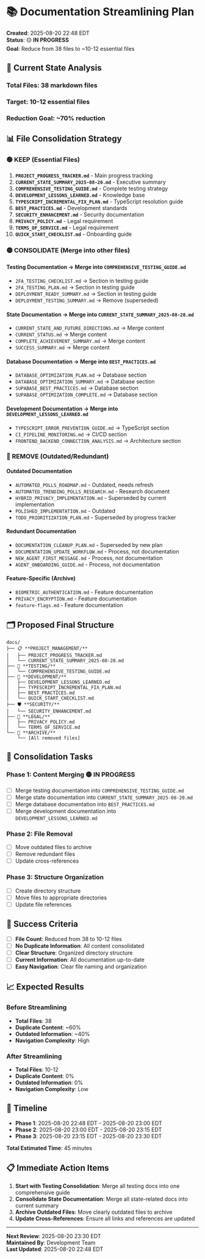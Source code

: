 # 📚 Documentation Streamlining Plan

**Created**: 2025-08-20 22:48 EDT  
**Status**: 🟡 **IN PROGRESS**  
**Goal**: Reduce from 38 files to ~10-12 essential files

## 🎯 **Current State Analysis**

### **Total Files**: 38 markdown files
### **Target**: 10-12 essential files
### **Reduction Goal**: ~70% reduction

## 📊 **File Consolidation Strategy**

### **🟢 KEEP (Essential Files)**
1. **`PROJECT_PROGRESS_TRACKER.md`** - Main progress tracking
2. **`CURRENT_STATE_SUMMARY_2025-08-20.md`** - Executive summary
3. **`COMPREHENSIVE_TESTING_GUIDE.md`** - Complete testing strategy
4. **`DEVELOPMENT_LESSONS_LEARNED.md`** - Knowledge base
5. **`TYPESCRIPT_INCREMENTAL_FIX_PLAN.md`** - TypeScript resolution guide
6. **`BEST_PRACTICES.md`** - Development standards
7. **`SECURITY_ENHANCEMENT.md`** - Security documentation
8. **`PRIVACY_POLICY.md`** - Legal requirement
9. **`TERMS_OF_SERVICE.md`** - Legal requirement
10. **`QUICK_START_CHECKLIST.md`** - Onboarding guide

### **🟡 CONSOLIDATE (Merge into other files)**

#### **Testing Documentation → Merge into `COMPREHENSIVE_TESTING_GUIDE.md`**
- `2FA_TESTING_CHECKLIST.md` → Section in testing guide
- `2FA_TESTING_PLAN.md` → Section in testing guide
- `DEPLOYMENT_READY_SUMMARY.md` → Section in testing guide
- `DEPLOYMENT_TESTING_SUMMARY.md` → Remove (superseded)

#### **State Documentation → Merge into `CURRENT_STATE_SUMMARY_2025-08-20.md`**
- `CURRENT_STATE_AND_FUTURE_DIRECTIONS.md` → Merge content
- `CURRENT_STATUS.md` → Merge content
- `COMPLETE_ACHIEVEMENT_SUMMARY.md` → Merge content
- `SUCCESS_SUMMARY.md` → Merge content

#### **Database Documentation → Merge into `BEST_PRACTICES.md`**
- `DATABASE_OPTIMIZATION_PLAN.md` → Database section
- `DATABASE_OPTIMIZATION_SUMMARY.md` → Database section
- `SUPABASE_BEST_PRACTICES.md` → Database section
- `SUPABASE_OPTIMIZATION_COMPLETE.md` → Database section

#### **Development Documentation → Merge into `DEVELOPMENT_LESSONS_LEARNED.md`**
- `TYPESCRIPT_ERROR_PREVENTION_GUIDE.md` → TypeScript section
- `CI_PIPELINE_MONITORING.md` → CI/CD section
- `FRONTEND_BACKEND_CONNECTION_ANALYSIS.md` → Architecture section

### **🔴 REMOVE (Outdated/Redundant)**

#### **Outdated Documentation**
- `AUTOMATED_POLLS_ROADMAP.md` - Outdated, needs refresh
- `AUTOMATED_TRENDING_POLLS_RESEARCH.md` - Research document
- `HYBRID_PRIVACY_IMPLEMENTATION.md` - Superseded by current implementation
- `POLISHED_IMPLEMENTATION.md` - Outdated
- `TODO_PRIORITIZATION_PLAN.md` - Superseded by progress tracker

#### **Redundant Documentation**
- `DOCUMENTATION_CLEANUP_PLAN.md` - Superseded by new plan
- `DOCUMENTATION_UPDATE_WORKFLOW.md` - Process, not documentation
- `NEW_AGENT_FIRST_MESSAGE.md` - Process, not documentation
- `AGENT_ONBOARDING_GUIDE.md` - Process, not documentation

#### **Feature-Specific (Archive)**
- `BIOMETRIC_AUTHENTICATION.md` - Feature documentation
- `PRIVACY_ENCRYPTION.md` - Feature documentation
- `feature-flags.md` - Feature documentation

## 🗂️ **Proposed Final Structure**

```
docs/
├── 📋 **PROJECT_MANAGEMENT/**
│   ├── PROJECT_PROGRESS_TRACKER.md
│   └── CURRENT_STATE_SUMMARY_2025-08-20.md
├── 🧪 **TESTING/**
│   └── COMPREHENSIVE_TESTING_GUIDE.md
├── 🔧 **DEVELOPMENT/**
│   ├── DEVELOPMENT_LESSONS_LEARNED.md
│   ├── TYPESCRIPT_INCREMENTAL_FIX_PLAN.md
│   ├── BEST_PRACTICES.md
│   └── QUICK_START_CHECKLIST.md
├── 🛡️ **SECURITY/**
│   └── SECURITY_ENHANCEMENT.md
├── 📄 **LEGAL/**
│   ├── PRIVACY_POLICY.md
│   └── TERMS_OF_SERVICE.md
└── 📁 **ARCHIVE/**
    └── [All removed files]
```

## 📝 **Consolidation Tasks**

### **Phase 1: Content Merging** 🟡 **IN PROGRESS**
- [ ] Merge testing documentation into `COMPREHENSIVE_TESTING_GUIDE.md`
- [ ] Merge state documentation into `CURRENT_STATE_SUMMARY_2025-08-20.md`
- [ ] Merge database documentation into `BEST_PRACTICES.md`
- [ ] Merge development documentation into `DEVELOPMENT_LESSONS_LEARNED.md`

### **Phase 2: File Removal**
- [ ] Move outdated files to archive
- [ ] Remove redundant files
- [ ] Update cross-references

### **Phase 3: Structure Organization**
- [ ] Create directory structure
- [ ] Move files to appropriate directories
- [ ] Update file references

## 🎯 **Success Criteria**

- [ ] **File Count**: Reduced from 38 to 10-12 files
- [ ] **No Duplicate Information**: All content consolidated
- [ ] **Clear Structure**: Organized directory structure
- [ ] **Current Information**: All documentation up-to-date
- [ ] **Easy Navigation**: Clear file naming and organization

## 📈 **Expected Results**

### **Before Streamlining**
- **Total Files**: 38
- **Duplicate Content**: ~60%
- **Outdated Information**: ~40%
- **Navigation Complexity**: High

### **After Streamlining**
- **Total Files**: 10-12
- **Duplicate Content**: 0%
- **Outdated Information**: 0%
- **Navigation Complexity**: Low

## 🚀 **Timeline**

- **Phase 1**: 2025-08-20 22:48 EDT - 2025-08-20 23:00 EDT
- **Phase 2**: 2025-08-20 23:00 EDT - 2025-08-20 23:15 EDT
- **Phase 3**: 2025-08-20 23:15 EDT - 2025-08-20 23:30 EDT

**Total Estimated Time**: 45 minutes

## 📋 **Immediate Action Items**

1. **Start with Testing Consolidation**: Merge all testing docs into one comprehensive guide
2. **Consolidate State Documentation**: Merge all state-related docs into current summary
3. **Archive Outdated Files**: Move clearly outdated files to archive
4. **Update Cross-References**: Ensure all links and references are updated

---

**Next Review**: 2025-08-20 23:30 EDT  
**Maintained By**: Development Team  
**Last Updated**: 2025-08-20 22:48 EDT
